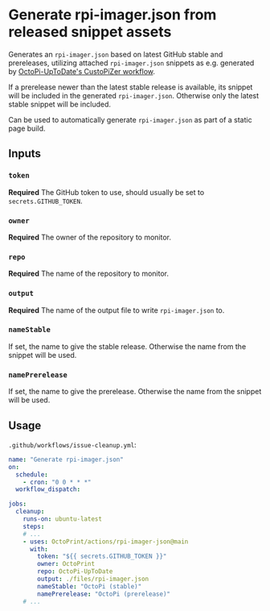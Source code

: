# Generate rpi-imager.json from released snippet assets

Generates an `rpi-imager.json` based on latest GitHub stable and prereleases, utilizing
attached `rpi-imager.json` snippets as e.g. generated by 
[OctoPi-UpToDate's CustoPiZer workflow](https://github.com/OctoPrint/OctoPi-UpToDate/blob/main/.github/workflows/custopize.yml).

If a prerelease newer than the latest stable release is available, its snippet will be included
in the generated `rpi-imager.json`. Otherwise only the latest stable snippet will be included.

Can be used to automatically generate `rpi-imager.json` as part of a static page build.

## Inputs

### `token`

**Required** The GitHub token to use, should usually be set to `secrets.GITHUB_TOKEN`.

### `owner`

**Required** The owner of the repository to monitor.

### `repo`

**Required** The name of the repository to monitor.

### `output`

**Required** The name of the output file to write `rpi-imager.json` to.

### `nameStable`

If set, the name to give the stable release. Otherwise the name from the snippet will be used.

### `namePrerelease`

If set, the name to give the prerelease. Otherwise the name from the snippet will be used.

## Usage

`.github/workflows/issue-cleanup.yml`:

```yaml
name: "Generate rpi-imager.json"
on:
  schedule:
    - cron: "0 0 * * *"
  workflow_dispatch:

jobs:
  cleanup:
    runs-on: ubuntu-latest
    steps:
    # ...
    - uses: OctoPrint/actions/rpi-imager-json@main
      with:
        token: "${{ secrets.GITHUB_TOKEN }}"
        owner: OctoPrint
        repo: OctoPi-UpToDate
        output: ./files/rpi-imager.json
        nameStable: "OctoPi (stable)"
        namePrerelease: "OctoPi (prerelease)"
    # ...
```
